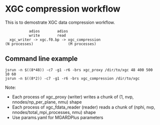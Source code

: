# XGC compression workflow

This is to demostrate XGC data compression workflow.

```
           adios        adios
           write        read
  xgc_writer -> xgc.f0.bp -> xgc_compression
(N processes)                (M processes)
```

## Command line example

```
jsrun -n $((8*48)) -c7 -g1 -r6 -brs xgc_proxy /dir/to/xgc 48 400 500 10 60
jsrun -n $((8*2)) -c7 -g1 -r6 -brs xgc_compression /dir/to/xgc
```
Note: 
* Each process of xgc_proxy (writer) writes a chunk of (1, nvp, nnodes/np_per_plane, nmu) shape
* Each process of xgc_fdata_reader (reader) reads a chunk of (nphi, nvp, nnodes/total_mpi_processes, nmu) shape
* Use params.yaml for MGARDPlus parameters